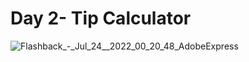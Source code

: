 # Day 2- Tip Calculator
![Flashback_-_Jul_24__2022_00_20_48_AdobeExpress](https://user-images.githubusercontent.com/108231138/180620803-9b57fb3b-ddad-47ed-880e-84a8598bec09.gif)
